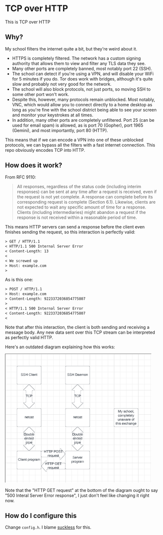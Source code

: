 # TCP over HTTP

This is TCP over HTTP

## Why?

My school filters the internet quite a bit, but they're weird about it.

* HTTPS is completely filtered. The network has a custom signing authority that
allows them to view and filter any TLS data they see.
* Many other ports are completely banned, most notably port 22 (SSH).
* The school can detect if you're using a VPN, and will disable your WiFi for 5
minutes if you do. Tor does work with bridges, although it's quite slow and
probably not very good for the network.
* The school will also block protocols, not just ports, so moving SSH to some
other port won't work.
* Despite this, however, many protocols remain unblocked. Most notably, VNC,
which would allow you to connect directly to a home desktop as long as you're
fine with the school district being able to see your screen and monitor your
keystrokes at all times.
* In addition, many other ports are completely unfiltered. Port 25 (can be used
for email spam) is allowed, as is port 70 (Gopher), port 1965 (Gemini), and most
importantly, port 80 (HTTP).

This means that if we can encode a VPN into one of these unblocked protocols, we
can bypass all the filters with a fast internet connection. This repo obviously
encodes TCP into HTTP.

## How does it work?

From RFC 9110:

> All responses, regardless of the status code (including interim responses) can
> be sent at any time after a request is received, even if the request is not
> yet complete.  A response can complete before its corresponding request is
> complete (Section 6.1).  Likewise, clients are not expected to wait any
> specific amount of time for a response.  Clients (including intermediaries)
> might abandon a request if the response is not received within a reasonable
> period of time.

This means HTTP servers can send a response before the client even finishes
sending the request, so this interaction is perfectly valid:

    > GET / HTTP/1.1
    < HTTP/1.1 500 Internal Server Error
    < Content-Length: 13
    < 
    < We screwed up
    > Host: example.com
    > 

As is this one:

    > POST / HTTP/1.1
    > Host: example.com
    > Content-Length: 9223372036854775807
    >
    < HTTP/1.1 500 Internal Server Error
    < Content-Length: 9223372036854775807
    <

Note that after this interaction, the client is both sending and receiving a
message body. Any new data sent over this TCP stream can be interpreted as
perfectly valid HTTP.

Here's an outdated diagram explaining how this works:

![Diagram explaining this configuration](https://raw.githubusercontent.com/NateChoe1/tcp-over-http/master/diagram.png)

Note that the "HTTP GET request" at the bottom of the diagram ought to say "500
Interal Server Error response", I just don't feel like changing it right now.

## How do I configure this

Change `config.h`. I blame [suckless](https://suckless.org) for this.
